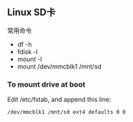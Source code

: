 ## Linux SD卡
常用命令

- df -h
- fdisk -l
- mount -l
- mount /dev/mmcblk1 /mnt/sd

### To mount drive at boot
Edit /etc/fstab, and append this line:

	/dev/mmcblk1 /mnt/sd ext4 defaults 0 0